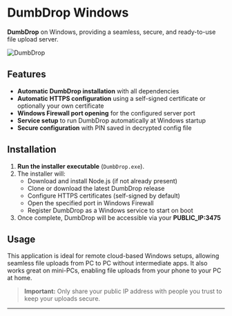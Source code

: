 # DumbDrop Windows

**DumbDrop** on Windows, providing a seamless, secure, and ready-to-use file upload server.

![DumbDrop](https://github.com/user-attachments/assets/1b909d26-9ead-4dc7-85bc-8bfda0d366c1)

## Features

- **Automatic DumbDrop installation** with all dependencies
- **Automatic HTTPS configuration** using a self-signed certificate or optionally your own certificate
- **Windows Firewall port opening** for the configured server port
- **Service setup** to run DumbDrop automatically at Windows startup
- **Secure configuration** with PIN saved in decrypted config file

## Installation

1. **Run the installer executable** (`DumbDrop.exe`).
2. The installer will:
   - Download and install Node.js (if not already present)
   - Clone or download the latest DumbDrop release
   - Configure HTTPS certificates (self-signed by default)
   - Open the specified port in Windows Firewall
   - Register DumbDrop as a Windows service to start on boot
3. Once complete, DumbDrop will be accessible via your **PUBLIC_IP:3475**

## Usage

This application is ideal for remote cloud-based Windows setups, allowing seamless file uploads from PC to PC without intermediate apps. It also works great on mini-PCs, enabling file uploads from your phone to your PC at home.

> **Important:** Only share your public IP address with people you trust to keep your uploads secure.

---
